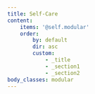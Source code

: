 ```yaml
---
title: Self-Care
content:
    items: '@self.modular'
    order:
        by: default
        dir: asc
        custom:
            - _title
            - _section1
            - _section2
body_classes: modular
---
```

